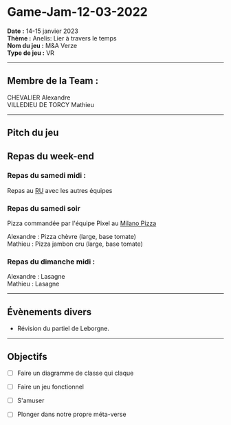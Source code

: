 # Game-Jam-12-03-2022
 
**Date :** 14-15 janvier 2023   
**Thème :** Anelis: Lier à travers le temps      
**Nom du jeu :** M&A Verze  
**Type de jeu :** VR

---
## Membre de la Team :
CHEVALIER Alexandre    
VILLEDIEU DE TORCY Mathieu    

---  
## Pitch du jeu 



## Repas du week-end
### Repas du samedi midi :
Repas au [RU](https://usine.crous-clermont..fr/restaurant/resto-u-restocezo/) avec les autres équipes

### Repas du samedi soir
Pizza commandée par l'équipe Pixel au [Milano Pizza](https://milano-pizza-63-71.webself.net/)
  
Alexandre : Pizza chèvre     (large, base tomate)   
Mathieu   : Pizza jambon cru (large, base tomate)   


### Repas du dimanche midi : 
 
Alexandre : Lasagne  
Mathieu   : Lasagne


---
## Évènements divers
- Révision du partiel de Leborgne.

---
## Objectifs

- [ ] Faire un diagramme de classe qui claque 
- [ ] Faire un jeu fonctionnel 
- [ ] S'amuser 
- [ ] Plonger dans notre propre méta-verse


